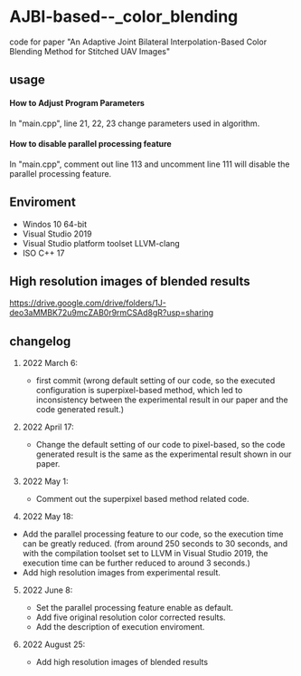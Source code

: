 # AJBI-based--_color_blending
code for paper "An Adaptive Joint Bilateral Interpolation-Based Color Blending Method for Stitched UAV Images"

## usage

#### How to Adjust Program Parameters

In "main.cpp", line 21, 22, 23 change parameters used in algorithm. 

#### How to disable parallel processing feature

In "main.cpp", comment out line 113 and uncomment line 111 will disable the parallel processing feature.

## Enviroment
* Windos 10 64-bit
* Visual Studio 2019
* Visual Studio platform toolset LLVM-clang
* ISO C++ 17 

## High resolution images of blended results
https://drive.google.com/drive/folders/1J-deo3aMMBK72u9mcZAB0r9rmCSAd8gR?usp=sharing



## changelog

1. 2022 March 6: 
   * first commit (wrong default setting of our code, so the executed configuration is superpixel-based method, which led to inconsistency between the experimental result in our paper and the code generated result.)
2. 2022 April 17: 
   * Change the default setting of our code to pixel-based, so the code generated result is the same as the experimental result shown in our paper.

3. 2022 May 1: 
   * Comment out  the superpixel based method related code. 

4.  2022 May 18: 
   * Add the parallel processing feature to our code, so the execution time can be greatly reduced. (from around 250 seconds to 30 seconds, and with the compilation toolset set to LLVM in Visual Studio 2019, the execution time can be further reduced to around  3 seconds.)
   * Add high resolution images from experimental result.

5. 2022 June 8:
   * Set the parallel processing feature enable as default.
   * Add five original resolution color corrected results.
   * Add the description of execution enviroment.

6. 2022 August 25:
   * Add high resolution images of blended results
   
